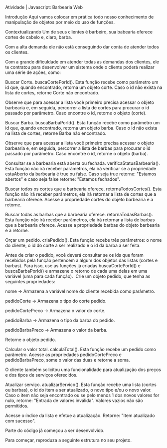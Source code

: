 Atividade | Javascript: Barbearia Web

Introdução
Aqui vamos colocar em prática todo nosso conhecimento de manipulação de objetos por meio do uso de funções.

Contextualizando
Um de seus clientes é barbeiro, sua babearia oferece cortes de cabelo e, claro, barba.

Com a alta demanda ele não está conseguindo dar conta de atender todos os clientes.

Com a grande dificuldade em atender todas as demandas dos clientes, ele te contratou para desenvolver um sistema onde o cliente poderá realizar uma série de ações, como:

Buscar Corte.
buscaCortePorId(). Esta função recebe como parâmetro um id que, quando encontrado, retorna um objeto corte. Caso o id não exista na lista de cortes, retorne ⁠Corte não encontrado.

Observe que para acessar a lista você primeiro precisa acessar o objeto barbearia e, em seguida, percorrer a lista de cortes para procurar o id passado por parâmetro. Caso encontre o id, retorne o objeto (corte).

Buscar Barba.
buscaBarbaPorId(). Esta função recebe como parâmetro um id que, quando encontrado, retorna um objeto barba. Caso o id não exista na lista de cortes, retorne ⁠Barba não encontrado.

Observe que para acessar a lista você primeiro precisa acessar o objeto barbearia e, em seguida, percorrer a lista de barbas para procurar o id passado por parâmetro. Caso encontre o id, retorne o objeto (barba).

Consultar se a barbearia está aberta ou fechada.
verificaStatusBarbearia(). Esta função não irá receber parâmetros, ela irá verificar se a propriedade estaAberto da barbearia é true ou false. Caso seja true retorne: ⁠"Estamos abertos" e caso seja false retorne: "Estamos fechados".
⁠

Buscar todos os cortes que a barbearia oferece.
retornaTodosCortes(). Esta função não irá receber parâmetros, ela irá retornar a lista de cortes que a barbearia oferece. ⁠Acesse a propriedade cortes do objeto barbearia e a retorne.

Buscar todas as barbas que a barbearia oferece.
retornaTodasBarbas(). Esta função não irá receber parâmetros, ela irá retornar a lista de barbas que a barbearia oferece. ⁠Acesse a propriedade barbas do objeto barbearia e a retorne.

Orçar um pedido.
criaPedido(). Esta função recebe três parâmetros: o nome do cliente, o id do corte a ser realizado e o id da barba a ser feita.

Antes de criar o pedido, você deverá consultar se os ids que foram recebidos pela função pertencem a algum dos objetos das listas (cortes e barbas). Para isso, use as funções já criadas buscaCortePorId() e buscaBarbaPorId() e armazene o retorno de cada uma delas em uma variável (uma para cada função).
⁠
Crie um objeto pedido, que tenha as seguintes propriedades:

nome -> Armazena a variável nome do cliente recebida como parâmetro.

pedidoCorte -> Armazena o tipo do corte pedido.

pedidoCortePreco -> Armazena o valor do corte.

pedidoBarba -> Armazena o tipo da barba do pedido.

pedidoBarbaPreco -> Armazena o valor da barba.

Retorne o objeto pedido.

Calcular o valor total.
calculaTotal(). Esta função recebe um pedido como parâmetro. Acesse as propriedades pedidoCortePreco e pedidoBarbaPreco, some o valor das duas e retorne a soma.

O cliente também solicitou uma funcionalidade para atualização dos preços e dos tipos de serviços oferecidos.

Atualizar serviço.
atualizarServico(). Esta função recebe uma lista (cortes ou barbas), o id do item a ser atualizado, o novo tipo e/ou o novo valor.
Caso o item não seja encontrado ou se pelo menos 1 dos novos valores for nulo, retorne: "Entrada de valores inválida". Valores vazios não são permitidos.

Acesse o índice da lista e efetue a atualização. Retorne: "Item atualizado com sucesso".

Parte do código já começou a ser desenvolvido.

Para começar, reproduza a seguinte estrutura no seu projeto.

<!-- const barbearia = {
  cortes: [
    { id: 1, tipo: "Militar", valor: 20.0 },
    { id: 2, tipo: "Samurai", valor: 35.0 },
    { id: 3, tipo: "Pompadour", valor: 20 },
    { id: 4, tipo: "Moicano", valor: 0 },
    { id: 5, tipo: "Razor part", valor: 0 },
  ],

  barbas: [
    { id: 1, tipo: "Capitão Jack", valor: 20.0 },
    { id: 2, tipo: "Van Dyke", valor: 20.0 },
    { id: 3, tipo: "Barba Média", valor: 20.0 },
    { id: 4, tipo: "Barba Baixa", valor: 20.0 },
    { id: 5, tipo: "Barba Zero", valor: 15.0 },
  ],
  estaAberto: true,
};

⁠
function buscaCortePorId(id) {
}

function buscaBarbaPorId(id) {
}

function verificaStatusBarbearia() {
}

function retornaTodosCortes() {
}

function retornaTodasBarbas() {
}

function criaPedido(nomeCliente, corteId, barbaId) {
}

function atualizaPedido(lista, id, valor, tipo) {
}

function calculaTotal(pedido) {
} -->
